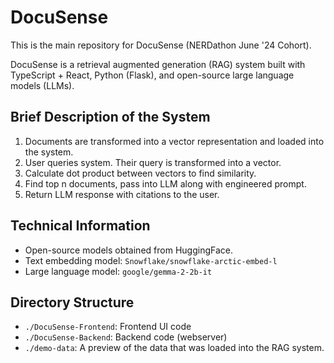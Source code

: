 # DocuSense

This is the main repository for DocuSense (NERDathon June '24 Cohort). 

DocuSense is a retrieval augmented generation (RAG) system built with TypeScript + React, Python (Flask), and open-source large language models (LLMs). 

## Brief Description of the System
1. Documents are transformed into a vector representation and loaded into the system. 
2. User queries system. Their query is transformed into a vector. 
3. Calculate dot product between vectors to find similarity. 
4. Find top n documents, pass into LLM along with engineered prompt. 
5. Return LLM response with citations to the user. 

## Technical Information
- Open-source models obtained from HuggingFace. 
- Text embedding model: `Snowflake/snowflake-arctic-embed-l`
- Large language model: `google/gemma-2-2b-it`

## Directory Structure
- `./DocuSense-Frontend`: Frontend UI code
- `./DocuSense-Backend`: Backend code (webserver)
- `./demo-data`: A preview of the data that was loaded into the RAG system. 
